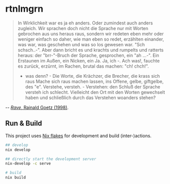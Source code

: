 # rtnlmgrn

> In Wirklichkeit war es ja eh anders. Oder zumindest auch anders zugleich.
> Wir sprachen doch nicht die Sprache nur mit Worten gebrochen aus uns heraus raus,
> sondern wir redeten eben mehr oder weniger einfach so daher, wie man eben so redet,
> erzählten einander, was war, was geschehen und was so los gewesen war.
> "Sch schsch..-". Aber dann bricht es und krachts und rumpelts und ratterts heraus:
> der "brr-"-Bruch der Sprache, gesprochen, ein "ah ...-".
> Ein Erstaunen im Außen, ein Nicken, ein Ja. Ja, ich -.
> Ach was!, fauchte es zurück, erzürnt, im Rachen, brutal das machen: "ch! chch!".
>
> - was denn? - Die Worte, die Krächzer, die Brecher, die krass sich raus Mache
>   sich raus machen lassen, ins Offene, gelbe, giftgelbe, des "e". Verstehe,
>   versteh. - Verstehen: den Schluß der Sprache versteh ich schlecht. Vielleicht
>   den Ort mit den Worten gewechselt haben und schließlich durch das Verstehen
>   woanders stehen?

-- [_Rave_, Rainald Goetz (1998)](https://www.suhrkamp.de/rights/book/rainald-goetz-rave-fr-9783518409541).

## Run & Build

This project uses [Nix flakes](https://nixos.wiki/wiki/flakes) for development
and build (inter-)actions.

```sh
## develop
nix develop

## directly start the development server
nix-develop -c serve

# build
nix build
```
